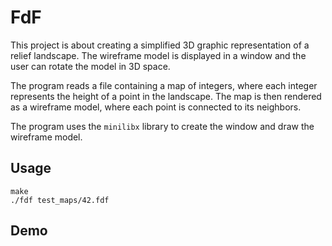 <!-- FdF project description + video demo path: FdF_demo.mov -->
# FdF

This project is about creating a simplified 3D graphic representation of a relief landscape. The wireframe model is displayed in a window and the user can rotate the model in 3D space.

The program reads a file containing a map of integers, where each integer represents the height of a point in the landscape. The map is then rendered as a wireframe model, where each point is connected to its neighbors.

The program uses the `minilibx` library to create the window and draw the wireframe model.

## Usage

```shell
make
./fdf test_maps/42.fdf
```

## Demo
